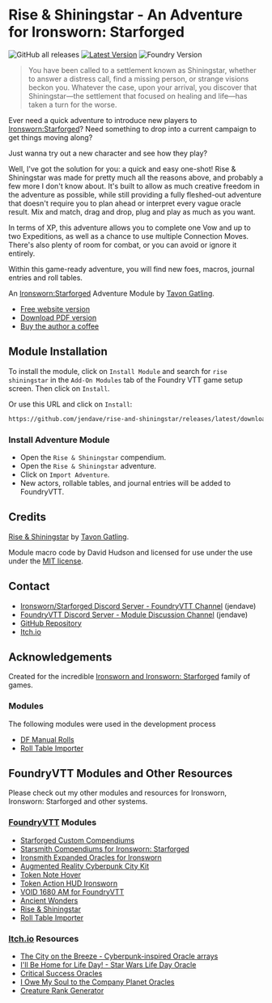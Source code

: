 # Rise & Shiningstar - An Adventure for Ironsworn: Starforged

![GitHub all releases](https://img.shields.io/github/downloads/jendave/rise-and-shiningstar/total)
[![Latest Version](https://img.shields.io/github/v/release/jendave/rise-and-shiningstar?display_name=tag&sort=semver&label=Latest%20Version)](https://github.com/jendave/rise-and-shiningstar/releases/latest)
![Foundry Version](https://img.shields.io/endpoint?url=https://foundryshields.com/version?url=https%3A%2F%2Fraw.githubusercontent.com%2Fjendave%2Frise-and-shiningstar%2Fmain%2Fmodule.json)

> You have been called to a settlement known as Shiningstar, whether to answer a distress call, find a missing person, or strange visions beckon you. Whatever the case, upon your arrival, you discover that Shiningstar—the settlement that focused on healing and life—has taken a turn for the worse.

Ever need a quick adventure to introduce new players to [Ironsworn:Starforged](https://tomkinpress.com/)? Need something to drop into a current campaign to get things moving along?

Just wanna try out a new character and see how they play?

Well, I've got the solution for you: a quick and easy one-shot! Rise & Shiningstar was made for pretty much all the reasons above, and probably a few more I don't know about. It's built to allow as much creative freedom in the adventure as possible, while still providing a fully fleshed-out adventure that doesn't require you to plan ahead or interpret every vague oracle result. Mix and match, drag and drop, plug and play as much as you want.

In terms of XP, this adventure allows you to complete one Vow and up to two Expeditions, as well as a chance to use multiple Connection Moves. There's also plenty of room for combat, or you can avoid or ignore it entirely.

Within this game-ready adventure, you will find new foes, macros, journal entries and roll tables.

An [Ironsworn:Starforged](https://tomkinpress.com/) Adventure Module by [Tavon Gatling](https://www.gatling.xyz/author/tavon/).

* [Free website version](https://www.gatling.xyz/rise-and-shiningstar/)
* [Download PDF version](https://ko-fi.com/s/4917995151)
* [Buy the author a coffee](https://ko-fi.com/gatlingxyz)

## Module Installation

To install the module, click on `Install Module` and search for `rise shiningstar` in the `Add-On Modules` tab of the Foundry VTT game setup screen. Then click on `Install`.

Or use this URL and click on `Install`:

```bash
https://github.com/jendave/rise-and-shiningstar/releases/latest/download/module.json
```

### Install Adventure Module

* Open the `Rise & Shiningstar` compendium.
* Open the `Rise & Shiningstar` adventure.
* Click on `Import Adventure`.
* New actors, rollable tables, and journal entries will be added to FoundryVTT.

## Credits

[Rise & Shiningstar](https://www.gatling.xyz/rise-and-shiningstar/) by [Tavon Gatling](https://www.gatling.xyz/author/tavon/).

Module macro code by David Hudson and licensed for use under the use under the [MIT license](https://opensource.org/license/mit/).

## Contact

* [Ironsworn/Starforged Discord Server - FoundryVTT Channel](https://discord.com/channels/437120373436186625/867434336201605160) (jendave)
* [FoundryVTT Discord Server - Module Discussion Channel](https://discord.com/channels/170995199584108546/513918036919713802) (jendave)
* [GitHub Repository](https://github.com/jendave/rise-and-shiningstar)
* [Itch.io](https://jendave.itch.io/)

## Acknowledgements

Created for the incredible [Ironsworn and Ironsworn: Starforged](https://tomkinpress.com/) family of games.

### Modules

The following modules were used in the development process

* [DF Manual Rolls](https://foundryvtt.com/packages/df-manual-rolls)
* [Roll Table Importer](https://foundryvtt.com/packages/roll-table-importer)

## FoundryVTT Modules and Other Resources

Please check out my other modules and resources for Ironsworn, Ironsworn: Starforged and other systems.

### [FoundryVTT](https://foundryvtt.com/community/david-hudson/packages) Modules

* [Starforged Custom Compendiums](https://foundryvtt.com/packages/starforged-custom-oracles)
* [Starsmith Compendiums for Ironsworn: Starforged](https://foundryvtt.com/packages/starsmith-expanded-oracles)
* [Ironsmith Expanded Oracles for Ironsworn](https://foundryvtt.com/packages/ironsmith-expanded-oracles)
* [Augmented Reality Cyberpunk City Kit](https://foundryvtt.com/packages/augmented-reality-foundry)
* [Token Note Hover](https://github.com/jendave/token-note-hover)
* [Token Action HUD Ironsworn](https://foundryvtt.com/packages/token-action-hud-ironsworn)
* [VOID 1680 AM for FoundryVTT](https://foundryvtt.com/packages/void-1680-am)
* [Ancient Wonders](https://foundryvtt.com/packages/ancient-wonders)
* [Rise & Shiningstar](https://foundryvtt.com/packages/rise-and-shiningstar)
* [Roll Table Importer](https://foundryvtt.com/packages/roll-table-importer)

### [Itch.io](https://jendave.itch.io/) Resources

* [The City on the Breeze - Cyberpunk-inspired Oracle arrays](https://jendave.itch.io/the-city-on-the-breeze)
* [I'll Be Home for Life Day! - Star Wars Life Day Oracle](https://jendave.itch.io/ill-be-home-for-life-day)
* [Critical Success Oracles](https://jendave.itch.io/critical-success-oracles)
* [I Owe My Soul to the Company Planet Oracles](https://jendave.itch.io/i-owe-my-soul-to-the-company-planet)
* [Creature Rank Generator](https://jendave.itch.io/creature-rank-generator)
